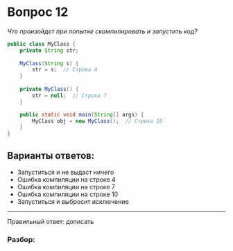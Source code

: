 # Вопрос 12
_Что произойдет при попытке скомпилировать и запустить код?_

```java
public class MyClass {
    private String str;
    
    MyClass(String s) {
        str = s;  // Строка 4
    }
    
    private MyClass() {
        str = null;  // Строка 7
    }

    public static void main(String[] args) {
        MyClass obj = new MyClass();  // Строка 10
    }
}
```

## Варианты ответов:

- Запуститься и не выдаст ничего
- Ошибка компиляции на строке 4
- Ошибка компиляции на строке 7
- Ошибка компиляции на строке 10
- Запуститься и выбросит исключение

___

Правильный ответ: дописать

### Разбор: